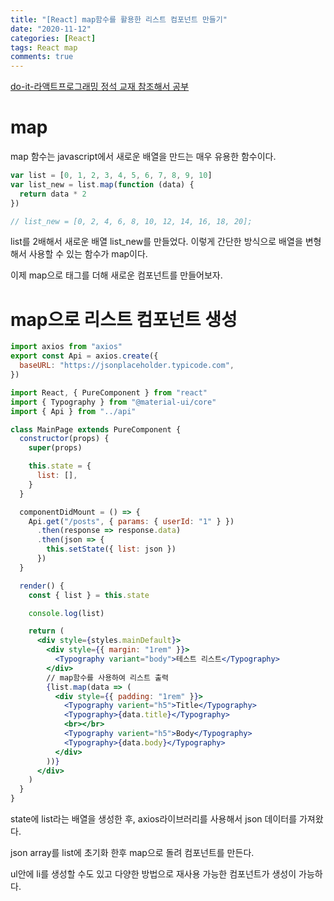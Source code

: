 ```yaml
---
title: "[React] map함수를 활용한 리스트 컴포넌트 만들기"
date: "2020-11-12"
categories: [React]
tags: React map
comments: true
---
```


[do-it-라액트프로그래밍 정석 교재 참조해서 공부]()

# map

map 함수는 javascript에서 새로운 배열을 만드는 매우 유용한 함수이다.

```jsx
var list = [0, 1, 2, 3, 4, 5, 6, 7, 8, 9, 10]
var list_new = list.map(function (data) {
  return data * 2
})

// list_new = [0, 2, 4, 6, 8, 10, 12, 14, 16, 18, 20];
```

list를 2배해서 새로운 배열 list_new를 만들었다. 이렇게 간단한 방식으로 배열을 변형해서 사용할 수 있는 함수가 map이다.

이제 map으로 태그를 더해 새로운 컴포넌트를 만들어보자.

# map으로 리스트 컴포넌트 생성

```jsx
import axios from "axios"
export const Api = axios.create({
  baseURL: "https://jsonplaceholder.typicode.com",
})
```

```jsx
import React, { PureComponent } from "react"
import { Typography } from "@material-ui/core"
import { Api } from "../api"

class MainPage extends PureComponent {
  constructor(props) {
    super(props)

    this.state = {
      list: [],
    }
  }

  componentDidMount = () => {
    Api.get("/posts", { params: { userId: "1" } })
      .then(response => response.data)
      .then(json => {
        this.setState({ list: json })
      })
  }

  render() {
    const { list } = this.state

    console.log(list)

    return (
      <div style={styles.mainDefault}>
        <div style={{ margin: "1rem" }}>
          <Typography variant="body">테스트 리스트</Typography>
        </div>
        // map함수를 사용하여 리스트 출력
        {list.map(data => (
          <div style={{ padding: "1rem" }}>
            <Typography varient="h5">Title</Typography>
            <Typography>{data.title}</Typography>
            <br></br>
            <Typography varient="h5">Body</Typography>
            <Typography>{data.body}</Typography>
          </div>
        ))}
      </div>
    )
  }
}
```

state에 list라는 배열을 생성한 후, axios라이브러리를 사용해서 json 데이터를 가져왔다.

json array를 list에 초기화 한후 map으로 돌려 컴포넌트를 만든다.

ul안에 li를 생성할 수도 있고 다양한 방법으로 재사용 가능한 컴포넌트가 생성이 가능하다.
